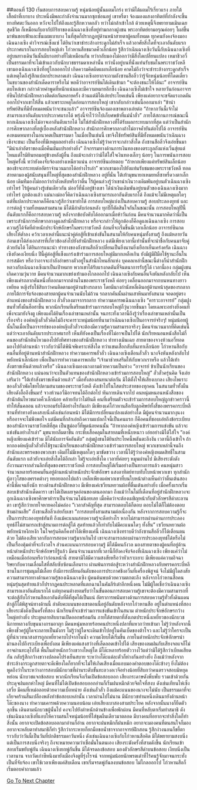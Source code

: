 ##ตอนที่ 130 เริ่มสอบการสอบความรู้
หนุ่มน้อยผู้นั้นผอมโกร่ง ทว่ามิได้ผอมไร้เรี่ยวแรง ภายใต้เสื้อผ้าที่เบาบาง ประหนึ่งมีพละกำลังจำนวนมากซุกซ่อนอยู่
เขาหรี่ตา จ้องมองแสงอาทิตย์ที่กำลังจะขึ้นทางทิศตะวันออก หวังจะไปให้ถึงและรู้สึกหวาดกลัว ทว่าไม่กล้าเข้าใกล้ ด้วยเหตุนี้จึงพยายามเมินเฉยสุดชีวิต ก็เหมือนกับอากัปกิริยาของเฉินฉางเซิงที่อยู่ท่ามกลางฝูงชน
พระอาทิตย์ยามอรุณค่อยๆ โผล่ขึ้นมาพ้นขอบฟ้าและชั้นเมฆเบาบาง ในที่สุดก็ปรากฏอยู่ด้านหน้าสายตาผู้คนทั้งหมด
ทุกคนยังคงจ้องมองเฉินฉางเซิง คำวิจารณ์เซ็งแซ่
ได้ยินว่าเขาชำระล้างกระดูกไม่สำเร็จ แล้วอาศัยสิ่งใดที่จะเอาอันดับแรกประกาศแรกในการสอบใหญ่เล่า
โก่วหานสือขมวดคิ้วเล็กน้อย รู้สึกว่าเฉินฉางเซิงวันนี้กับเฉินฉางเซิงที่อยู่บนทางเดินวันนั้นมีบางอย่างที่ไม่เหมือนกัน ทว่ากลับมองไม่ออกว่ามีสิ่งใดเปลี่ยนแปลง
เหมาชิวอวี่เป็นธรรมดาที่จะไม่เข้าแถวกับนักบวชธรรมดาเหล่านั้น ทว่านั่งอยู่บนที่นั่งแท่นรับชมในพระราชวังหลี เขามองเฉินฉางเซิงที่อยู่ไกลออกไป เกิดความคิดผิดแผกเล็กน้อย คาดไม่ถึงว่าจะชำระล้างกระดูกสำเร็จ แต่เหตุใดถึงรู้สึกแปลกประหลาดเล่า
เฉินฉางเซิงอยากจะถามถังซานสือลิ่วว่ารู้จักหนุ่มน้อยที่โดดเดี่ยวในขบวนของสำนักเด็ดดาราหรือไม่ พอดีว่าอาจารย์ซินได้เดินเข้ามา
“จะต้องชนะให้ได้นะ” อาจารย์ซินตบไหล่เขา กล่าวด้วยคำพูดที่หนักแน่นและมีความหมายลึกซึ้ง
เฉินฉางเซิงไม่เข้าใจ หลายวันก่อนอาจารย์ซินไปสำนักฝึกหลวงติดต่อกันหลายครั้ง ล้วนแต่มิได้เอ่ยประโยคเช่นนี้ เพียงแค่อยากจะขจัดแรงกดดันออกไปจากเขาให้สิ้น แล้วเพราะเหตุใดก่อนการสอบใหญ่ เขากลับกล่าวเช่นนี้ออกมาเล่า
“ข้านำทรัพย์สินที่มีทั้งหมดพนันว่าจะชนะแล้ว” อาจารย์ซินจ้องมองเขาพลางเอ่ยต่อ “ถ้าหากวันนี้เจ้าไม่สามารถเอาอันดับแรกประกาศแรกได้ พรุ่งนี้จำไว้ว่าไปเก็บศพข้าที่แม่น้ำลั่ว”
ภายใต้สถานการณ์ขณะนี้ หากเฉินฉางเซิงไม่อาจเอาอันดับแรกได้ ไม่ใช่สำนักฝึกหลวงที่ได้รับผลกระทบมากที่สุด แต่ว่าเป็นสำนักการศึกษากลางที่อยู่เบื้องหลังสำนักฝึกหลวง สำนักการศึกษากลางถ้าไม่อาจค้ำยันต่อไปได้ อาจารย์ซินคงหมดหนทางในอนาคตเป็นธรรมดา ในเมื่อเป็นเช่นนี้ เขาจึงใช้ทรัพย์สินที่มีทั้งหมดพนันว่าเฉินฉางเซิงจะชนะ เป็นเรื่องที่มีเหตุผลอย่างยิ่ง
เฉินฉางเซิงไม่รู้ว่าควรจะกล่าวสิ่งใด ถังซานสือลิ่วจึงเอ่ยขึ้นมา “มิน่าเล่าอัตราของเมื่อคืนผันแปรอย่างยิ่ง”
กิจกรรมทางด้านการเงินทองของตระกูลถังแห่งเวิ่นสุ่ยแต่ไหนแต่ไรมิยินยอมอยู่ข้างหลังผู้อื่น ถึงแม้จะกล่าวว่ามิได้ใส่ใจเงินทองเล็กๆ น้อยๆ ในการพนันการสอบใหญ่ครั้งนี้ ทว่ายังคงจับจ้องอย่างเหนียวแน่น
อาจารย์ซินเอ่ยตอบ “ถ้าหากเพียงแค่ทรัพย์สินเล็กน้อยของข้าจะกระทบต่ออัตราจำนวนมากได้อย่างไรเล่า”
พวกเขามองไปยังแท่นรับชมของพระราชวังหลี ทอดสายตามองผู้สนับสนุนที่ใหญ่ที่สุดของสำนักฝึกหลวง
อยู่ที่นั่น ใต้เท้ามุขนายกเหมยหลี่ซาหรี่ดวงตาเล็กน้อย เดิมทีมองไม่ออกว่ากำลังหลับหรือว่าตื่น ไร้ผู้คนล่วงรู้ว่าเขานำเงินวางเดิมพันอยู่บนตัวเฉินฉางเซิงเท่าไหร่
ไร้ผู้คนล่วงรู้เช่นเดียวกัน ม่ออวี่ที่นั่งอยู่ข้างเขา ได้นำเงินเดิมพันอยู่บนตัวของเฉินฉางเซิงมากเท่าไหร่
ถูกต้องแล้ว แม่นางม่ออวี่คิดว่าเฉินฉางเซิงสามารถเอาอันดับแรกได้ ถึงแม้จะไม่มีเหตุผลใดๆ แต่ที่แปลกประหลาดก็คือนางรู้สึกว่าเขาทำได้
การสอบใหญ่แบ่งเป็นสอบความรู้ สอบประลองยุทธ์ และการต่อสู้ รวมทั้งหมดสามสนาม มิได้มีลำดับก่อนหลัง ทุกปีก็ตัดสินใจกันในขณะนั้น การสอบใหญ่ปีนี้อันดับแรกก็คือการสอบความรู้ หลังจากข้อบังคับได้ออกมาเมื่อห้าวันก่อน มีคนจำนวนมากคิดว่านี่เป็นเพราะสำนักการศึกษากลางดูแลสำนักฝึกหลวง หรือจะกล่าวให้ถูกต้องก็คือดูแลเฉินฉางเซิง
การสอบความรู้ได้จัดที่ตำหนักประจักษ์อักษรในพระราชวังหลี ก่อนที่จะเริ่มขึ้นมีเวลาเล็กน้อย อาจารย์ซินกดเสียงให้ต่ำลง คว้าเวลาเหล่านี้แนะนำคู่ต่อสู้ที่เข้าแข่งขันในสนามให้กับคนหนุ่มทั้งสามรู้ ถึงแม้หลายวันก่อนเขาได้ส่งเอกสารที่เกี่ยวข้องส่งไปยังสำนักฝึกหลวง แต่มีเพียงเวลานี้เท่านั้นที่จะนำชื่อกับคนมาจับคู่ด้วยกันได้
ได้ยินการแนะนำ ท่าทางของถังซานสือลิ่วเปลี่ยนเป็นยิ่งนานยิ่งเยือกเย็นเคร่งครัด เฉินฉางเซิงยังคงเงียบนิ่ง ปีนี้คู่ต่อสู้ที่แข็งแกร่งเข้าร่วมการสอบใหญ่มีมากเหลือเกิน ยังมีผู้มีฝีมือใช้ฐานะอื่นในการสมัคร หรือว่าอาจจะกำลังอำพรางตัวอยู่ในสำนักไหนสักแห่ง บุคคลเหล่านี้ขณะนี้ต่างก็นำสำนักฝึกหลวงกับเฉินฉางเซิงมาเป็นเป้าหมาย พวกเขาได้รับแรงกดดันที่จินตนาการรับรู้ได้
เวลานี้เอง กลุ่มฝูงชนเกิดความวุ่นวาย มีคนจำนวนมากเขย่งเท้ามองไกลออกไป เฉินฉางเซิงกับคนอื่นจึงหันหลังกลับไป เห็นเพียงแค่รถลากคันหนึ่งที่ออกมาจากด้านในของพระราชวังหลี ค่อยๆ เคลื่อนออกมาจากบนหนทางยาวเหยียด หญิงรับใช้สิบกว่าคนติดตามอยู่ด้านข้างรถลาก โดยมีนางกำนัลหลี่เดินอยู่ด้านหน้าสุดของรถลาก
ภายใต้การจับจ้องของสายตาผู้คนจำนวนนับไม่ถ้วน รถลากคันนั้นผ่านเสาหินมายังสนาม จอดอยู่ตรงตำแหน่งของสำนักฝึกหลวง
ลั่วลั่วลงมาจากรถลาก ทำความเคารพเฉินฉางเซิง “คารวะอาจารย์”
กลุ่มฝูงชนทั่วทั้งผืนฮือฮาขึ้น พวกนักเรียนที่เตรียมเข้าร่วมการสอบใหญ่ก็วุ่นวายขึ้นมา โดยเฉพาะอย่างยิ่งคนที่เพิ่งจะมายังจิงตู เพียงแค่ได้ยินเรื่องเล่าขานเหล่านั้น จนกระทั่งเวลานี้ถึงรู้ว่าเรื่องเล่าขานเหล่านั้นเป็นเรื่องจริง องค์หญิงลั่วลั่วคิดไม่ถึงจะคารวะหนุ่มน้อยที่นามว่าเฉินฉางเซิงเป็นอาจารย์จริงๆ!
หนุ่มน้อยผู้นั้นในเมื่อเป็นอาจารย์ขององค์หญิงลั่วลั่วจะต้องมีความรู้ความสามารถจริงๆ มีคนจำนวนมากที่คิดเช่นนี้ แต่ว่าจะเอาอันดับแรกประกาศแรกรึ เห็นทียังคงเป็นเรื่องที่ไม่อาจเป็นไปได้
นักเรียหนอนหนังสือไม่กี่คนของสำนักต้นไหวมองไปยังทิศทางของสำนักฝึกหลวง ท่าทางเมินเฉย
สายตาของจวงห้วนอวี่ทอดมองไปยังด้านหน้า ราวกับว่ามิได้พินิจพิเคราะห์สิ่งใด ทว่าแขนเสื้อกลับสั่นเทาเล็กน้อย
โก่วหานสือกับคนอื่นที่อยู่ด้านหน้าสำนักฝึกหลวง ทำความเคารพลั่วลั่ว
เฉินฉางเซิงเตือนลั่วลั่ว นางจึงหันหลังกลับไป พยักหน้าเล็กน้อย เพื่อเป็นการทำความเคารพกลับ
“เจ้ามาช่วยเสริมให้กับพวกเราหรือ แล้วใต้เท้าสังฆราชเห็นด้วยแล้วหรือ” เฉินฉางเซิงมองนางถามด้วยความเป็นห่วง
“อาจารย์ ข้าเป็นนักเรียนของสำนักฝึกหลวง แน่นอนว่าจะเป็นตัวแทนของสำนักฝึกหลวงเข้าร่วมการสอบใหญ่”
ลั่วลั่วครุ่นคิด จึงเอ่ยเสริมว่า “ใต้เท้าสังฆราชเห็นด้วยแล้ว”
เมื่อทั้งสองสนทนาต่อกัน มิได้ตั้งใจให้เสียงเบาลง เสียงไพเราะของลั่วลั่วพัดโชยไปตามสนามของพระราชวังหลี ดังเข้าไปในโสตประสาทของทุกคน
ในสนามทั่วทั้งผืนเสียงดังอื้ออึงขึ้นมา!
จวงห้วนอวี่มิอาจทนได้อีกต่อไป หันกายเดินจากไป
คนหนุ่มหนอนหนังสือของสำนักต้นไหวขมวดคิ้วเล็กน้อย คล้ายกับว่าไม่ยินดี
คนที่เตรียมตัวจะเข้าร่วมการสอบใหญ่ถูกข่าวคราวนี้ทำให้สั่นคลอน แล้วจะยอมรับได้อย่างไรกันเล่า
มีเพียงแค่โก่วหานสือกับลูกศิษย์ทั้งสี่ของพรรคกระบี่หลีซานที่ท่าทางยังคงสงบนิ่งดังเช่นก่อนหน้า มิได้มีการเปลี่ยนแปลงแต่อย่างใด
มีผู้คนจำนวนมากงุนงง หรืออาจจะไม่พึงพอใจ แต่มีคนที่กล้าเอ่ยถึงความแปลกใจนี้เป็นคนแรก ก็คือคนที่ชอบเอ่ยถึงข้อระเบียบของสำนักจวนราชวังหลีที่สุด เป็นซูม่ออวี๋ที่พูดน้อยคนนั้น “ถ้าหากองค์หญิงเข้าร่วมการแข่งขัน แล้วจะแข่งขันอย่างไรเล่า”
มุขนายกลืมตาขึ้น กระชับเสื้อคลุมในสายลมที่เหน็บหนาว เอ่ยอย่างมิได้ใส่ใจ “องค์หญิงเพียงแค่เข้าร่วม มิได้นับการจัดอันดับ”
กลุ่มฝูงชนได้ยินประโยคนี้พลันตะลึงงัน เวลานี้ถึงเข้าใจ ถ้าหากองค์หญิงลั่วลั่วยังใช้ฐานะนักเรียนของสำนักฝึกหลวงเข้าร่วมการสอบใหญ่ พวกเขาเหล่านี้จนถึงสำนักและพรรคของพวกเขา เดิมก็ไม่มีเหตุผลใดๆ มาขัดขวาง เวลานี้ได้รู้ว่าองค์หญิงหมดสิทธิ์ในสามอันดับแรก แล้วยังจะเอ่ยสิ่งใดได้อีกเล่า
ไม่รู้จะเอ่ยสิ่งใด เวลาที่ค่อยๆ หมุนผ่านไป มีเสียงระฆังดังกังวานมาจากส่วนลึกที่สุดของพระราชวังหลี การสอบใหญ่ได้เริ่มอย่างเป็นทางการแล้ว
คนหนุ่มสาวจำนวนหลายร้อยคนยืนอยู่ด้านหน้าตำหนักประจักษ์อักษร แสงอาทิตย์ทาบทับใบหน้าพวกเขา
ทุกสำนัก ผู้อาวุโสของพรรคต่างๆ ทยอยออกไปแล้ว เหลือเพียงแค่พวกเขาที่บนใบหน้าต่างเห็นคำว่าตื่นเต้นสองคำนี้ชัดเจนยิ่งนัก
ทางด้านสำนักฝึกหลวง มีเพียงแค่เซวียนหยวนผ้อที่ตื่นเต้นอย่างยิ่ง เมื่อครั้งแรกเริ่มสอบเข้าสำนักเด็ดดารา เขาได้เปิดเผยจุดอ่อนของตนออกมา ถึงแม้ว่าในไม่กี่เดือนที่อยู่สำนักฝึกหลวงจะถูกเฉินฉางเซิงพาศึกษาตำราเป็นจำนวนไม่น้อยเลย เมื่อคิดว่าจะต้องเผชิญหน้ากับตัวอักษรสีดำละลานตา เขารู้สึกว่าหายใจหายคอไม่คล่อง
“เวลาสำคัญที่สุด สามารถตอบได้ก็ตอบ ตอบไม่ได้ก็ไม่ต้องตอบ ข้ามผ่านเสีย” ถังซานสือลิ่วเอ่ยกับเขา “การสอบทั้งสามสนามต่อเนื่องกัน หลังจากการสอบความรู้ก็จะเป็นการประลองยุทธ์ทันที ถึงแม้คะแนนสอบความรู้จะดีอย่างไร หากไม่สามารถผ่านด่านการประลองยุทธ์ก็ไม่สามารถเข้าสู่สนามการต่อสู้ได้ สุดท้ายแล้วก็เท่ากับไม่มีคะแนนใดๆ ทั้งสิ้น”
เซวียนหยวนผ้อพยักหน้าหงึกหงัก ในใจครุ่นคิดก็คงทำได้เพียงแค่นี้ เฉินฉางเซิงทราบดีว่าถังซานสือลิ่วก็ได้เตือนตนด้วย ไม่ต้องเสียเวลากับการสอบความรู้มากเกินไป เขาจะสามารถสอบผ่านการประลองยุทธ์ได้หรือไม่ เป็นเรื่องคุ้มค่าที่จะกังวลใจ ส่วนคะแนนการสอบความรู้ มิได้มีคนกังวล มองสายตาของผู้คนที่อยู่ด้านหน้าตำหนักประจักษ์อักษรก็รู้แล้ว
มีคนจำนวนมากที่เวลานี้ก็ยังคงจับจ้องที่เฉินฉางเซิง เพียงแค่ว่าไม่เหมือนเมื่อก่อนหรือว่าก่อนหน้านี้ สายตามิได้มีความสงสัยหรือว่าหัวเราะเยาะ มีเพียงแค่ความอิจฉาริษยากับความเลื่อมใสที่สลับซับซ้อนเลือนราง
ผ่านพ้นการต่อสู้ระหว่างสำนักฝึกหลวงกับพรรคกระบี่หลีซานในการชุมนุมไม้เลื้อย ยังมีการเปลี่ยนอันดับของการประกาศชิงอวิ๋นที่เครื่องพิสูจน์ จึงไม่มีผู้ใดสงสัยความสามารถทางด้านความรู้ของเฉินฉางเซิง ผู้คนค้นพบด้วยความตกตะลึง หลังจากโก่วหานสือคนหนุ่มรุ่นสุดท้ายแล้วก็ปรากฏคนประหลาดที่แตกฉานในคัมภีร์เต๋าอีกหนึ่งคน
ไม่มีผู้ใดเชื่อว่าเฉินฉางเซิงสามารถเอาอันดับแรกได้ แต่ทุกคนต่างยอมรับว่าในขั้นตอนการสอบความรู้เขาจะต้องมีความสามารถที่จะต่อสู้กับโก่วหานสือเอาอันดับที่ดีที่สุดได้เป็นแน่ อัตราการพนันทางด้านการสอบความรู้ทั่วทั้งดินแดนต้าลู่ก็ได้พิสูจน์ทางด้านนี้ ลำดับคะแนนของเขาตอนนี้อยู่อันดับหลังจากโก่วหานสือ อยู่ในตำแหน่งที่สอง
เสียงระฆังดังเป็นครั้งที่สอง นักเรียนที่จะเข้าร่วมการแข่งขันเข้าในสนาม
ตำหนักประจักษ์อักษรกว้างใหญ่อย่างยิ่ง ประตูหลายสิบบานเปิดออกพร้อมกัน ภายใต้สายตาที่สังเกตประหนึ่งเหยี่ยวของนักบวชนิกายหลวงกับขุนนางกรมอาญา มีคนหนุ่มหลายร้อยคนประหนึ่งปลาที่แหวกว่ายเข้ามา ไม่รู้ว่าหลังจากนี้เพียงชั่วครู่ผู้ใดจะกลายเป็นมังกร ไม่รู้ว่าผู้ใดจะเดินเข้าไปอยู่ในคันเบ็ดของต้าโจว และไม่รู้ว่าใครจะเป็นผู้ที่น่าเวทนาสงสารถูกเหยี่ยวคาบไปจากในน้ำ
ความเงียบได้เริ่มขึ้น ภายในตำหนักประจักษ์อักษรนำม่านลงไปถึงระเบียงเพื่อบังลม มีเพียงแค่แสงสว่างที่เล็ดลอดเข้าไปได้ เสียงของลมฝนกับเสียงจอแจก็ไม่อาจผ่านทะลุไปได้
พื้นในตำหนักกว้างขวางใหญ่โต มีโต๊ะหลายร้อยตัววางไว้แต่ว่ามิได้รู้สึกว่าเบียดเสียดกัน กลับรู้สึกกว้างขวางปลอดโปร่งเย็นสบาย ระหว่างโต๊ะแต่ละตัวก็ห่างกันอย่างยิ่ง ถึงแม้ว่าหลังจากชำระล้างกระดูกสายตาจะดีเพียงใดก็ยากที่จะไม่ให้เกิดเสียงเมื่อแอบมองคำตอบของโต๊ะข้างๆ ยิ่งไม่ต้องพูดถึงว่าในระหว่างการสอบมีนักบวชที่ผ่านระดับขั้นทะลวงอเวจีอย่างน้อยยี่สิบกว่าคนตรวจสอบมิหยุดหย่อน
นักบวชแจกข้อสอบ พวกนักเรียนจึงเริ่มเปิดข้อสอบออก เสียงกระดาษดังพึ่บพั่บ รวมเข้าด้วยกัน ประดุจฝนตกห่าใหญ่
มีคนที่ไม่ได้เปิดข้อสอบออกอ่านก็เริ่มฝนหมึกด้วยจิตใจที่สงบ ดังเช่นเทียนไห่เซิ่งเสวี่ย
มีคนที่เหม่อลอยด้วยความเบื่อหน่าย ดังเช่นลั่วลั่ว ถึงแม้คะแนนของนางจะไม่นับ เป็นธรรมดาที่จะเกียจคร้านสิ้นเปลืองพลังทำข้อสอบเหล่านั้น เวลาผ่านไปไม่นาน มีนักบวชท่านหนึ่งเดินมายังด้านหน้าโต๊ะของนาง ทำความเคารพด้วยความนอบน้อม เอ่ยเสียงเบาสองสามประโยค หลังจากนั้นนางก็ยืดตัวลุกขึ้น เดินตามนักบวชผู้นั้นไป คงจะไปยังตำหนักด้านข้างเพื่อพักผ่อน
มีคนที่หลับตาเริ่มทำสมาธิ ดังเช่นเฉินฉางเซิงที่แอบให้ความสนใจหนุ่มน้อยที่ใส่ชุดผืนเดียวมาตลอด
มีบางคนที่อยากจะทำสิ่งใดก็ทำสิ่งนั้น อยากจะเปิดข้อสอบออกมาอ่านก็อ่าน อยากจะฝนหมึกก็ฝนหมึก อยากจะมองคนที่ตนสนใจก็มอง อยากจะหลับตาทำสมาธิก็ทำ รู้สึกว่ากระหายก็ยกมือขอน้ำชาจากอาจารย์ฝึกสอน รู้สึกง่วงนอนก็ขยี้ตา ราวกับว่าวันนี้เป็นวันที่ปกติธรรมดาวันหนึ่ง ดังเช่นเฉินฉางเซิงกับโก่วหานสือคิด
มิได้พยายามสงบนิ่งแต่เป็นการสงบนิ่งจริงๆ ถึงจะหมายความว่าเชื่อมั่นในตนเอง
เสียงระฆังครั้งที่สามดังขึ้น นักเรียนเข้าสอบเริ่มขยับพู่กัน
เฉินฉางเซิงยกพู่กันขึ้น มิได้จรดลงข้อสอบ มองตัวอักษรสีดำบนข้อสอบ เงียบนิ่งเป็นเวลานาน
จากวัดเก่าซีหนิงมายังเมืองจิงตูที่รุ่งโรจน์ จากหนุ่มน้อยนักพรตเต๋าที่ไร้คนรู้จักมาจนกระทั่งเป็นที่จับจ้อง เขาใช้เวลาเพียงแค่สิบเดือน
เขาเริ่มจรดพู่กันลงบนข้อสอบ
ไม่ไกลออกไป โก่วหานสือก็เริ่มตอบคำถามแล้ว




[Go To Next Chapter]( ./132.md)